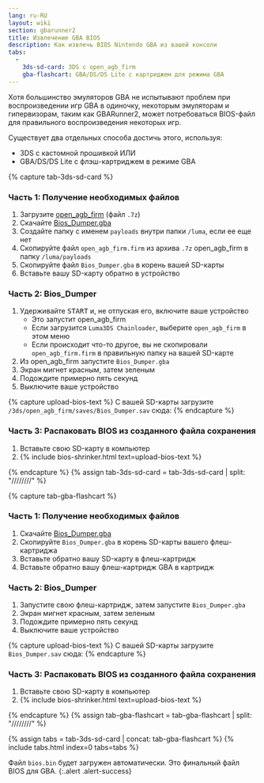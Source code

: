 ```yaml
---
lang: ru-RU
layout: wiki
section: gbarunner2
title: Извлечение GBA BIOS
description: Как извлечь BIOS Nintendo GBA из вашей консоли
tabs:
  - 
    3ds-sd-card: 3DS с open_agb_firm
    gba-flashcart: GBA/DS/DS Lite с картриджем для режима GBA
---
```


Хотя большинство эмуляторов GBA не испытывают проблем при воспроизведении игр GBA в одиночку, некоторым эмуляторам и гипервизорам, таким как GBARunner2, может потребоваться BIOS-файл для правильного воспроизведения некоторых игр.

Существует два отдельных способа достичь этого, используя:
- 3DS с кастомной прошивкой ИЛИ
- GBA/DS/DS Lite с флэш-картриджем в режиме GBA

{% capture tab-3ds-sd-card %}
### Часть 1: Получение необходимых файлов
1. Загрузите [open_agb_firm](https://github.com/profi200/open_agb_firm/releases/latest) (файл `.7z`)
1. Скачайте [Bios_Dumper.gba](https://github.com/GlaZedBelmont/Random-Stuff/releases/download/0.0.5/Bios_Dumper.gba)
1. Создайте папку с именем `payloads` внутри папки `/luma`, если ее еще нет
1. Скопируйте файл `open_agb_firm.firm` из архива `.7z` open_agb_firm в папку `/luma/payloads`
1. Скопируйте файл `Bios_Dumper.gba` в корень вашей SD-карты
1. Вставьте вашу SD-карту обратно в устройство

### Часть 2: Bios_Dumper
1. Удерживайте <kbd>START</kbd> и, не отпуская его, включите ваше устройство
    - Это запустит open_agb_firm
    - Если загрузится `Luma3DS Chainloader`, выберите `open_agb_firm` в этом меню
    - Если происходит что-то другое, вы не скопировали `open_agb_firm.firm` в правильную папку на вашей SD-карте
1. Из open_agb_firm запустите `Bios_Dumper.gba`
1. Экран мигнет красным, затем зеленым
1. Подождите примерно пять секунд
1. Выключите ваше устройство

{% capture upload-bios-text %}
С вашей SD-карты загрузите `/3ds/open_agb_firm/saves/Bios_Dumper.sav` сюда:
{% endcapture %}

### Часть 3: Распаковать BIOS из созданного файла сохранения
1. Вставьте свою SD-карту в компьютер
1. {% include bios-shrinker.html text=upload-bios-text %}

{% endcapture %}
{% assign tab-3ds-sd-card = tab-3ds-sd-card | split: "////////" %}


{% capture tab-gba-flashcart %}
### Часть 1: Получение необходимых файлов
1. Скачайте [Bios_Dumper.gba](https://github.com/GlaZedBelmont/Random-Stuff/releases/download/0.0.5/Bios_Dumper.gba)
1. Скопируйте `Bios_Dumper.gba` в корень SD-карты вашего флеш-картриджа
1. Вставьте обратно вашу SD-карту в флеш-картридж
1. Вставьте обратно вашу флеш-картридж GBA в картридж

### Часть 2: Bios_Dumper
1. Запустите свою флеш-картридж, затем запустите `Bios_Dumper.gba`
1. Экран мигнет красным, затем зеленым
1. Подождите примерно пять секунд
1. Выключите ваше устройство

{% capture upload-bios-text %}
С вашей SD-карты загрузите `Bios_Dumper.sav` сюда:
{% endcapture %}

### Часть 3: Распаковать BIOS из созданного файла сохранения
1. Вставьте свою SD-карту в компьютер
1. {% include bios-shrinker.html text=upload-bios-text %}

{% endcapture %}
{% assign tab-gba-flashcart = tab-gba-flashcart | split: "////////" %}

{% assign tabs = tab-3ds-sd-card | concat: tab-gba-flashcart %}
{% include tabs.html index=0 tabs=tabs %}

Файл `bios.bin` будет загружен автоматически. Это финальный файл BIOS для GBA.
{:.alert .alert-success}

<script src="https://geraintluff.github.io/sha256/sha256.min.js"></script>
<script src="/assets/js/bios-shrinker.js"></script>
